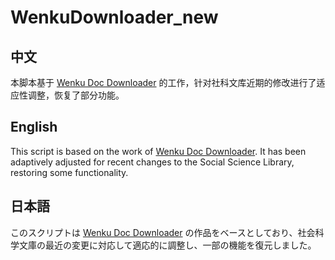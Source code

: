 # WenkuDownloader_new

## 中文
本脚本基于 [Wenku Doc Downloader](https://greasyfork.org/en/scripts/435884-wenku-doc-downloader) 的工作，针对社科文库近期的修改进行了适应性调整，恢复了部分功能。

## English
This script is based on the work of [Wenku Doc Downloader](https://greasyfork.org/en/scripts/435884-wenku-doc-downloader). It has been adaptively adjusted for recent changes to the Social Science Library, restoring some functionality.

## 日本語
このスクリプトは [Wenku Doc Downloader](https://greasyfork.org/en/scripts/435884-wenku-doc-downloader) の作品をベースとしており、社会科学文庫の最近の変更に対応して適応的に調整し、一部の機能を復元しました。

